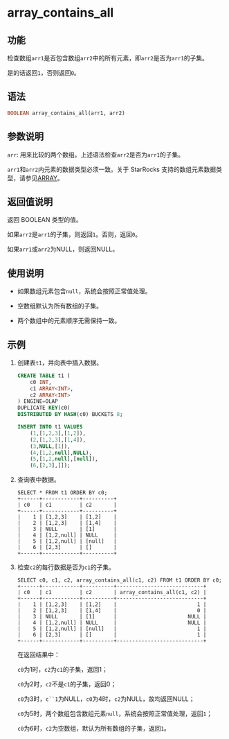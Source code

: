 # array_contains_all

## 功能

检查数组`arr1`是否包含数组`arr2`中的所有元素，即`arr2`是否为`arr1`的子集。

是的话返回`1`，否则返回`0`。

## 语法

```Haskell
BOOLEAN array_contains_all(arr1, arr2)
```

## 参数说明

`arr`: 用来比较的两个数组。上述语法检查`arr2`是否为`arr1`的子集。

`arr1`和`arr2`内元素的数据类型必须一致。关于 StarRocks 支持的数组元素数据类型，请参见[ARRAY](/sql-reference/sql-statements/data-types/Array.md)。

## 返回值说明

返回 BOOLEAN 类型的值。

如果`arr2`是`arr1`的子集，则返回`1`。否则，返回`0`。

如果`arr1`或`arr2`为NULL，则返回NULL。

## 使用说明

- 如果数组元素包含`null`，系统会按照正常值处理。

- 空数组默认为所有数组的子集。

- 两个数组中的元素顺序无需保持一致。

## 示例

1. 创建表`t1`，并向表中插入数据。

    ```SQL
    CREATE TABLE t1 (
        c0 INT,
        c1 ARRAY<INT>,
        c2 ARRAY<INT>
    ) ENGINE=OLAP
    DUPLICATE KEY(c0)
    DISTRIBUTED BY HASH(c0) BUCKETS 8;

    INSERT INTO t1 VALUES
        (1,[1,2,3],[1,2]),
        (2,[1,2,3],[1,4]),
        (3,NULL,[1]),
        (4,[1,2,null],NULL),
        (5,[1,2,null],[null]),
        (6,[2,3],[]);
    ```

2. 查询表中数据。

    ```Plain
    SELECT * FROM t1 ORDER BY c0;
    +------+------------+----------+
    | c0   | c1         | c2       |
    +------+------------+----------+
    |    1 | [1,2,3]    | [1,2]    |
    |    2 | [1,2,3]    | [1,4]    |
    |    3 | NULL       | [1]      |
    |    4 | [1,2,null] | NULL     |
    |    5 | [1,2,null] | [null]   |
    |    6 | [2,3]      | []       |
    +------+------------+----------+
    ```

3. 检查`c2`的每行数据是否为`c1`的子集。

    ```Plaintext
    SELECT c0, c1, c2, array_contains_all(c1, c2) FROM t1 ORDER BY c0;
    +------+------------+----------+----------------------------+
    | c0   | c1         | c2       | array_contains_all(c1, c2) |
    +------+------------+----------+----------------------------+
    |    1 | [1,2,3]    | [1,2]    |                          1 |
    |    2 | [1,2,3]    | [1,4]    |                          0 |
    |    3 | NULL       | [1]      |                       NULL |
    |    4 | [1,2,null] | NULL     |                       NULL |
    |    5 | [1,2,null] | [null]   |                          1 |
    |    6 | [2,3]      | []       |                          1 |
    +------+------------+----------+----------------------------+
    ```

    在返回结果中：

    `c0`为1时，`c2`为`c1`的子集，返回1；

    `c0`为2时，`c2`不是`c1`的子集，返回0；

    `c0`为3时，`c``1`为NULL，`c0`为4时，`c2`为NULL，故均返回NULL；

    `c0`为5时，两个数组包含数组元素`null`，系统会按照正常值处理，返回`1`；

    `c0`为6时，`c2`为空数组，默认为所有数组的子集，返回`1`。
